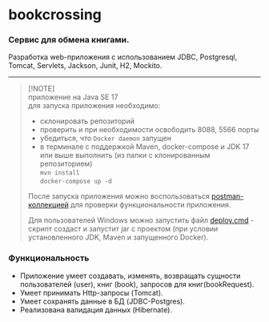 # bookcrossing

### Сервис для обмена книгами.

Разработка web-приложения с использованием JDBC, Postgresql, Tomcat, Servlets, Jackson, Junit, H2, Mockito.<br>

---

> [!NOTE]<br>
> приложение на Java SE 17<br>
> для запуска приложения необходимо:<br>
>  - склонировать репозиторий
>  - проверить и при необходимости освободить 8088, 5566 порты
>  - убедиться, что `Docker daemon` запущен
>  - в терминале с поддержкой Maven, docker-compose и JDK 17 или выше выполнить
     (из папки с клонированным репозиторием)<br>
     `mvn install`<br>
     `docker-compose up -d`<br>
>
> После запуска приложения можно воспользоваться [postman-коллекцией](./postman/Bookcrossing-JDBC-servlets.postman_collection.json)
для проверки функциональности приложения.
>
> Для пользователей Windows можно запустить файл [deploy.cmd](./deploy.cmd) - скрипт
создаст и запустит jar c проектом (при условии установленного JDK, Maven и запущенного Docker).

### Функциональность

- Приложение умеет создавать, изменять, возвращать сущности пользователей (user), книг (book), 
запросов для книг(bookRequest).
- Умеет принимать Http-запросы (Tomcat).
- Умеет сохранять данные в БД (JDBC-Postgres).
- Реализована валидация данных (Hibernate).
